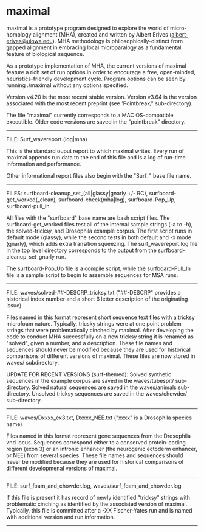# maximal
maximal is a prototype program designed to explore the world of micro-homology alignment (MHA), created and written by Albert Erives (albert-erives@uiowa.edu).
MHA methodology is philosophically-distinct from gapped alignment in embracing local microparalogy as a fundamental feature of biological sequence.

As a prototype implementation of MHA, the current versions of maximal feature a rich set of run options in order to encourage a free, open-minded, heuristics-friendly development cycle.
Program options can be seen by running ./maximal without any options specified.

Version v4.20 is the most recent stable version.
Version v3.64 is the version associated with the most recent preprint (see 'Pointbreak/' sub-directory).

The file "maximal" currently corresponds to a MAC OS-compatible executible.
Older code versions are saved in the "pointbreak" directory.

_______________________________________________
FILE: Surf_wavereport.(log|mha)

This is the standard ouput report to which maximal writes. 
Every run of maximal appends run data to the end of this file and is a log of run-time information and performance.

Other informational report files also begin with the "Surf_" base file name.
_______________________________________________
FILES: surfboard-cleanup_set_(all|glassy|gnarly +/- RC), surfboard-get_worked(_clean), surfboard-check(mha|log), surfboard-Pop_Up, surfboard-pull_in

All files with the "surfboard" base name are bash script files.
The surfboard-get_worked files test all of the internal sample strings (-a to -h), the solved-tricksy, and Drosophila example corpus. 
The first script runs in default mode (glassy), while the second tests in both default and -x mode (gnarly), which adds extra transition squeezing. 
The surf_wavereport.log file in the top level directory corresponds to the output from the surfboard-cleanup_set_gnarly run.

The surfboard-Pop_Up file is a compile script, while the surfboard-Pull_In file is a sample script to begin to assemble sequences for MSA runs.
_______________________________________________
FILE: waves/solved-##-DESCRP_tricksy.txt ("##-DESCRP" provides a historical index number and a short 6 letter description of the originating issue)

Files named in this format represent short sequence text files with a tricksy microfoam nature. 
Typically, tricsky strings were at one point problem strings that were problematically cinched by maximal. 
After developing the code to conduct MHA successfully on a new tricksy string it is renamed as "solved", given a number, and a description. 
These file names and sequences should never be modified because they are used for historical comparisons of different versions of maximal. 
These files are now stored in waves/ subdirectory.

UPDATE FOR RECENT VERSIONS (surf-themed): Solved synthetic sequences in the example corpus are saved in the waves/tubespit/ sub-directory. Solved
natural sequences are saved in the waves/animals sub-directory. Unsolved tricksy sequences are saved in the waves/chowder/ sub-directory.

_______________________________________________
FILE: waves/Dxxxx_ex3.txt, Dxxxx_NEE.txt ("xxxx" is a Drosophila species name)

Files named in this format represent gene sequences from the Drosophila vnd locus. 
Sequences correspond either to a conserved protein-coding region (exon 3) or an intronic enhancer (the neurogenic ectoderm enhancer, or NEE) from several species. 
These file names and sequences should never be modified because they are used for historical comparisons of different developmenal versions of maximal. 

_______________________________________________
FILE: surf_foam_and_chowder.log, waves/surf_foam_and_chowder.log

If this file is present it has record of newly identified "tricksy" strings with problematic cinching as identified by the associated version of maximal. 
Typically, this file is committed after a -XX Fischer-Yates run and is named with additional version and run information.
_______________________________________________

